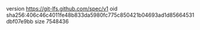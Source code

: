 version https://git-lfs.github.com/spec/v1
oid sha256:406c46c4011fe48b833da5980fc775c850421b04693ad1d85664531dbf07e9bb
size 7548436
